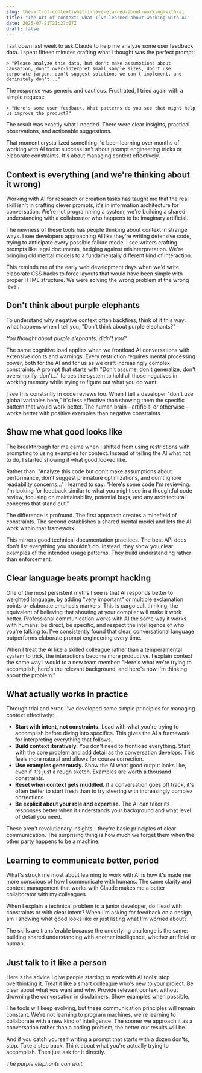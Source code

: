 ```yaml
---
slug: the-art-of-context-what-i-have-elarned-about-working-with-ai
title: "The Art of context: what I’ve learned about working with AI"
date: 2025-07-21T21:27:07Z
draft: false
---
```


I sat down last week to ask Claude to help me analyze some user feedback data. I spent fifteen minutes crafting what I thought was the perfect prompt:

```
> "Please analyze this data, but don't make assumptions about causation, don't over-interpret small sample sizes, don't use corporate jargon, don't suggest solutions we can't implement, and definitely don't..."
```

The response was generic and cautious. Frustrated, I tried again with a simple request:

```
> "Here's some user feedback. What patterns do you see that might help us improve the product?"
```

The result was exactly what I needed. There were clear insights, practical observations, and actionable suggestions.

That moment crystallized something I'd been learning over months of working with AI tools: success isn't about prompt engineering tricks or elaborate constraints. It's about managing context effectively.

## Context is everything (and we're thinking about it wrong)

Working with AI for research or creation tasks has taught me that the real skill isn't in crafting clever prompts, it's in information architecture for conversation. We're not programming a system; we're building a shared understanding with a collaborator who happens to be imaginary artificial.

The newness of these tools has people thinking about context in strange ways. I see developers approaching AI like they're writing defensive code, trying to anticipate every possible failure mode. I see writers crafting prompts like legal documents, hedging against misinterpretation. We're bringing old mental models
to a fundamentally different kind of interaction.

This reminds me of the early web development days when we'd write elaborate CSS hacks to force layouts that would have been simple with proper HTML structure. We were solving the wrong problem at the wrong level.

## Don't think about purple elephants

To understand why negative context often backfires, think of it this way: what happens when I tell you, "Don't think about purple elephants?"

*You thought about purple elephants, didn't you?*

The same cognitive load applies when we frontload AI conversations with extensive don'ts and warnings. Every restriction requires mental processing power, both for the AI and for us as we craft increasingly complex constraints. A prompt that starts with "Don't assume, don't generalize, don't oversimplify, don't..." forces the system to hold all those negatives in working memory while trying to figure out what you do want.

I see this constantly in code reviews too. When I tell a developer "don't use global variables here," it's less effective than showing them the specific pattern that would work better. The human brain—artificial or otherwise—works better with positive examples than negative constraints.

## Show me what good looks like

The breakthrough for me came when I shifted from using restrictions with prompting to using examples for context. Instead of telling the AI what not to do, I started showing it what good looked like.

Rather than: "Analyze this code but don't make assumptions about performance, don't suggest premature optimizations, and don't ignore readability concerns..."
I learned to say: "Here's some code I'm reviewing. I'm looking for feedback similar to what you might see in a thoughtful code review, focusing on maintainability, potential bugs, and any architectural concerns that stand out."

The difference is profound. The first approach creates a minefield of constraints. The second establishes a shared mental model and lets the AI work within that framework.

This mirrors good technical documentation practices. The best API docs don't list everything you shouldn't do. Instead, they show you clear examples of the intended usage patterns. They build understanding rather than enforcement.

## Clear language beats prompt hacking

One of the most persistent myths I see is that AI responds better to weighted language, by adding "very important" or multiple exclamation points or elaborate emphasis markers. This is cargo cult thinking, the equivalent of believing that shouting at your compiler will make it work better.
Professional communication works with AI the same way it works with humans: be direct, be specific, and respect the intelligence of who you're talking to. I've consistently found that clear, conversational language outperforms elaborate prompt engineering every time.

When I treat the AI like a skilled colleague rather than a temperamental system to trick, the interactions become more productive. I explain context the same way I would to a new team member: "Here's what we're trying to accomplish, here's the relevant background, and here's how I'm thinking about the problem."

## What actually works in practice

Through trial and error, I've developed some simple principles for managing context effectively:

* **Start with intent, not constraints.** Lead with what you're trying to accomplish before diving into specifics. This gives the AI a framework for interpreting everything that follows.
* **Build context iteratively.** You don't need to frontload everything. Start with the core problem and add detail as the conversation develops. This feels more natural and allows for course correction.
* **Use examples generously.** Show the AI what good output looks like, even if it's just a rough sketch. Examples are worth a thousand constraints.
* **Reset when context gets muddled.** If a conversation goes off track, it's often better to start fresh than to try steering with increasingly complex corrections.
* **Be explicit about your role and expertise.** The AI can tailor its responses better when it understands your background and what level of detail you need.

These aren't revolutionary insights—they're basic principles of clear communication. The surprising thing is how much we forget them when the other party happens to be a machine.

## Learning to communicate better, period

What's struck me most about learning to work with AI is how it's made me more conscious of how I communicate with humans. The same clarity and context management that works with Claude makes me a better collaborator with my colleagues.

When I explain a technical problem to a junior developer, do I lead with constraints or with clear intent? When I'm asking for feedback on a design, am I showing what good looks like or just listing what I'm worried about?

The skills are transferable because the underlying challenge is the same: building shared understanding with another intelligence, whether artificial or human.

## Just talk to it like a person

Here's the advice I give people starting to work with AI tools: stop overthinking it. Treat it like a smart colleague who's new to your project. Be clear about what you want and why. Provide relevant context without drowning the conversation in disclaimers. Show examples when possible.

The tools will keep evolving, but these communication principles will remain constant. We're not learning to program machines, we're learning to collaborate with a new kind of intelligence. The sooner we approach it as a conversation rather than a coding problem, the better our results will be.

And if you catch yourself writing a prompt that starts with a dozen don'ts, stop. Take a step back. Think about what you're actually trying to accomplish. Then just ask for it directly.

*The purple elephants can wait.*
